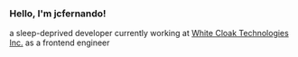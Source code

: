 ### Hello, I'm jcfernando! 

a sleep-deprived developer currently working at [White Cloak Technologies Inc.](https://www.whitecloak.com/) as a frontend engineer
